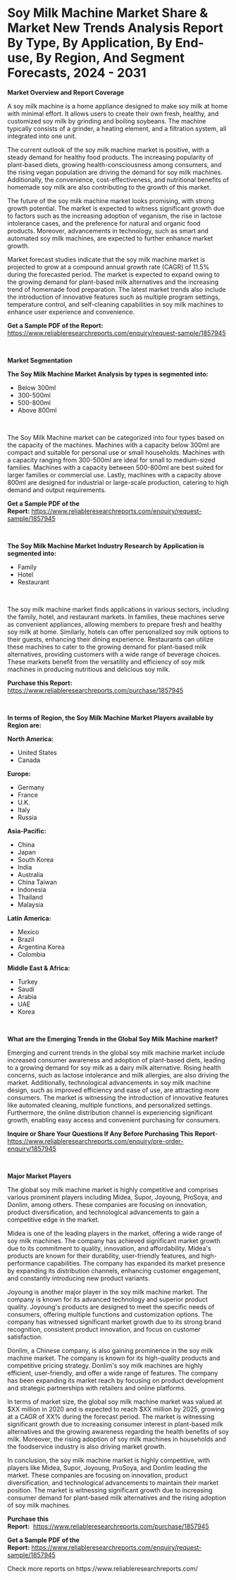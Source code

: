 <p><h1>Soy Milk Machine Market Share & Market New Trends Analysis Report By Type, By Application, By End-use, By Region, And Segment Forecasts, 2024 - 2031</h1></p><p><strong>Market Overview and Report Coverage</strong></p>
<p><p>A soy milk machine is a home appliance designed to make soy milk at home with minimal effort. It allows users to create their own fresh, healthy, and customized soy milk by grinding and boiling soybeans. The machine typically consists of a grinder, a heating element, and a filtration system, all integrated into one unit.</p><p>The current outlook of the soy milk machine market is positive, with a steady demand for healthy food products. The increasing popularity of plant-based diets, growing health-consciousness among consumers, and the rising vegan population are driving the demand for soy milk machines. Additionally, the convenience, cost-effectiveness, and nutritional benefits of homemade soy milk are also contributing to the growth of this market.</p><p>The future of the soy milk machine market looks promising, with strong growth potential. The market is expected to witness significant growth due to factors such as the increasing adoption of veganism, the rise in lactose intolerance cases, and the preference for natural and organic food products. Moreover, advancements in technology, such as smart and automated soy milk machines, are expected to further enhance market growth.</p><p>Market forecast studies indicate that the soy milk machine market is projected to grow at a compound annual growth rate (CAGR) of 11.5% during the forecasted period. The market is expected to expand owing to the growing demand for plant-based milk alternatives and the increasing trend of homemade food preparation. The latest market trends also include the introduction of innovative features such as multiple program settings, temperature control, and self-cleaning capabilities in soy milk machines to enhance user experience and convenience.</p></p>
<p><strong>Get a Sample PDF of the Report:</strong> <a href="https://www.reliableresearchreports.com/enquiry/request-sample/1857945">https://www.reliableresearchreports.com/enquiry/request-sample/1857945</a></p>
<p>&nbsp;</p>
<p><strong>Market Segmentation</strong></p>
<p><strong>The Soy Milk Machine Market Analysis by types is segmented into:</strong></p>
<p><ul><li>Below 300ml</li><li>300-500ml</li><li>500-800ml</li><li>Above 800ml</li></ul></p>
<p>&nbsp;</p>
<p><p>The Soy Milk Machine market can be categorized into four types based on the capacity of the machines. Machines with a capacity below 300ml are compact and suitable for personal use or small households. Machines with a capacity ranging from 300-500ml are ideal for small to medium-sized families. Machines with a capacity between 500-800ml are best suited for larger families or commercial use. Lastly, machines with a capacity above 800ml are designed for industrial or large-scale production, catering to high demand and output requirements.</p></p>
<p><strong>Get a Sample PDF of the Report:</strong>&nbsp;<a href="https://www.reliableresearchreports.com/enquiry/request-sample/1857945">https://www.reliableresearchreports.com/enquiry/request-sample/1857945</a></p>
<p>&nbsp;</p>
<p><strong>The Soy Milk Machine Market Industry Research by Application is segmented into:</strong></p>
<p><ul><li>Family</li><li>Hotel</li><li>Restaurant</li></ul></p>
<p>&nbsp;</p>
<p><p>The soy milk machine market finds applications in various sectors, including the family, hotel, and restaurant markets. In families, these machines serve as convenient appliances, allowing members to prepare fresh and healthy soy milk at home. Similarly, hotels can offer personalized soy milk options to their guests, enhancing their dining experience. Restaurants can utilize these machines to cater to the growing demand for plant-based milk alternatives, providing customers with a wide range of beverage choices. These markets benefit from the versatility and efficiency of soy milk machines in producing nutritious and delicious soy milk.</p></p>
<p><strong>Purchase this Report:</strong>&nbsp; <a href="https://www.reliableresearchreports.com/purchase/1857945">https://www.reliableresearchreports.com/purchase/1857945</a></p>
<p>&nbsp;</p>
<p><strong>In terms of Region, the Soy Milk Machine Market Players available by Region are:</strong></p>
<p>
    <p> <strong> North America: </strong>
        <ul>
            <li>United States</li>
            <li>Canada</li>
        </ul>
        </p> 
    <p> <strong> Europe: </strong>
        <ul>
            <li>Germany</li>
            <li>France</li>
            <li>U.K.</li>
            <li>Italy</li>
            <li>Russia</li>
        </ul>
        </p> 
    <p> <strong> Asia-Pacific: </strong>
        <ul>
            <li>China</li>
            <li>Japan</li>
            <li>South Korea</li>
            <li>India</li>
            <li>Australia</li>
            <li>China Taiwan</li>
            <li>Indonesia</li>
            <li>Thailand</li>
            <li>Malaysia</li>
        </ul>
        </p> 
    <p> <strong> Latin America: </strong>
        <ul>
            <li>Mexico</li>
            <li>Brazil</li>
            <li>Argentina Korea</li>
            <li>Colombia</li>
        </ul>
        </p> 
    <p> <strong> Middle East & Africa: </strong>
        <ul>
            <li>Turkey</li>
            <li>Saudi</li>
            <li>Arabia</li>
            <li>UAE</li>
            <li>Korea</li>
        </ul>
    </p>
    </p>
<p>&nbsp;</p>
<p><strong>What are the Emerging Trends in the Global Soy Milk Machine market?</strong></p>
<p><p>Emerging and current trends in the global soy milk machine market include increased consumer awareness and adoption of plant-based diets, leading to a growing demand for soy milk as a dairy milk alternative. Rising health concerns, such as lactose intolerance and milk allergies, are also driving the market. Additionally, technological advancements in soy milk machine design, such as improved efficiency and ease of use, are attracting more consumers. The market is witnessing the introduction of innovative features like automated cleaning, multiple functions, and personalized settings. Furthermore, the online distribution channel is experiencing significant growth, enabling easy access and convenient purchasing for consumers.</p></p>
<p><strong>Inquire or Share Your Questions If Any Before Purchasing This Report</strong>- <a href="https://www.reliableresearchreports.com/enquiry/pre-order-enquiry/1857945">https://www.reliableresearchreports.com/enquiry/pre-order-enquiry/1857945</a></p>
<p>&nbsp;</p>
<p><strong>Major Market Players</strong></p>
<p><p>The global soy milk machine market is highly competitive and comprises various prominent players including Midea, Supor, Joyoung, ProSoya, and Donlim, among others. These companies are focusing on innovation, product diversification, and technological advancements to gain a competitive edge in the market.</p><p>Midea is one of the leading players in the market, offering a wide range of soy milk machines. The company has achieved significant market growth due to its commitment to quality, innovation, and affordability. Midea's products are known for their durability, user-friendly features, and high-performance capabilities. The company has expanded its market presence by expanding its distribution channels, enhancing customer engagement, and constantly introducing new product variants.</p><p>Joyoung is another major player in the soy milk machine market. The company is known for its advanced technology and superior product quality. Joyoung's products are designed to meet the specific needs of consumers, offering multiple functions and customization options. The company has witnessed significant market growth due to its strong brand recognition, consistent product innovation, and focus on customer satisfaction.</p><p>Donlim, a Chinese company, is also gaining prominence in the soy milk machine market. The company is known for its high-quality products and competitive pricing strategy. Donlim's soy milk machines are highly efficient, user-friendly, and offer a wide range of features. The company has been expanding its market reach by focusing on product development and strategic partnerships with retailers and online platforms.</p><p>In terms of market size, the global soy milk machine market was valued at $XX million in 2020 and is expected to reach $XX million by 2025, growing at a CAGR of XX% during the forecast period. The market is witnessing significant growth due to increasing consumer interest in plant-based milk alternatives and the growing awareness regarding the health benefits of soy milk. Moreover, the rising adoption of soy milk machines in households and the foodservice industry is also driving market growth.</p><p>In conclusion, the soy milk machine market is highly competitive, with players like Midea, Supor, Joyoung, ProSoya, and Donlim leading the market. These companies are focusing on innovation, product diversification, and technological advancements to maintain their market position. The market is witnessing significant growth due to increasing consumer demand for plant-based milk alternatives and the rising adoption of soy milk machines.</p></p>
<p><strong>Purchase this Report:</strong>&nbsp;&nbsp;<a href="https://www.reliableresearchreports.com/purchase/1857945">https://www.reliableresearchreports.com/purchase/1857945</a></p>
<p></p>
<p><strong>Get a Sample PDF of the Report:</strong>&nbsp;<a href="https://www.reliableresearchreports.com/enquiry/request-sample/1857945">https://www.reliableresearchreports.com/enquiry/request-sample/1857945</a></p>
<p>Check more reports on https://www.reliableresearchreports.com/</p>